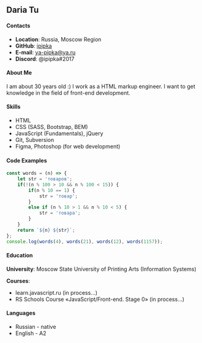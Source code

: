 ## Daria Tu
#### Contacts
- **Location**: Russia, Moscow Region
- **GitHub**: [ipipka](https://github.com/ipipka)
- **E-mail**: ya-pipka@ya.ru
- **Discord**: @ipipka#2017

#### About Me
I am about 30 years old :)
I work as a HTML markup engineer.
I want to get knowledge in the field of front-end development.

#### Skills
- HTML
- CSS (SASS, Bootstrap, BEM)
- JavaScript (Fundamentals), jQuery
- Git, Subversion
- Figma, Photoshop (for web development)

#### Code Examples
```javascript
const words = (n) => {
    let str = 'товаров';
    if(!(n % 100 > 10 && n % 100 < 15)) {
        if(n % 10 == 1) {
            str = 'товар';
        }
        else if (n % 10 > 1 && n % 10 < 5) {
            str = 'товара';
        }
    }
    return `${n} ${str}`;
};
console.log(words(4), words(21), words(12), words(1157));
```

#### Education
**University**: Moscow State University of Printing Arts (Information Systems)

**Courses**:
- learn.javascript.ru (in process...)
- RS Schools Course «JavaScript/Front-end. Stage 0» (in process...)

#### Languages
- Russian - native
- English - A2
